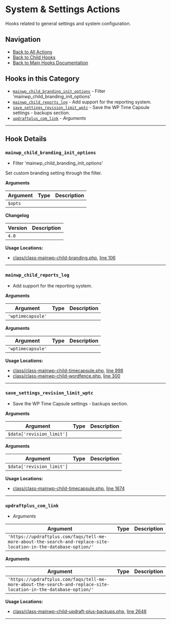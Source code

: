 # System & Settings Actions

Hooks related to general settings and system configuration.

## Navigation

- [Back to All Actions](../index.md)
- [Back to Child Hooks](../../index.md)
- [Back to Main Hooks Documentation](../../../index.md)

## Hooks in this Category

- [`mainwp_child_branding_init_options`](#mainwp-child-branding-init-options) - Filter 'mainwp_child_branding_init_options'
- [`mainwp_child_reports_log`](#mainwp-child-reports-log) - Add support for the reporting system.
- [`save_settings_revision_limit_wptc`](#save-settings-revision-limit-wptc) - Save the WP Time Capsule settings - backups section.
- [`updraftplus_com_link`](#updraftplus-com-link) - *Arguments*

---

## Hook Details

<a id='mainwp-child-branding-init-options'></a>
### `mainwp_child_branding_init_options`

* Filter 'mainwp_child_branding_init_options'

Set custom branding setting through the filter.

**Arguments**

Argument | Type | Description
-------- | ---- | -----------
`$opts` |  |

**Changelog**

Version | Description
------- | -----------
`4.0` |

**Usage Locations:**

- [class/class-mainwp-child-branding.php](https://github.com/mainwp/mainwp-child/blob/master/class/class-mainwp-child-branding.php), [line 106](https://github.com/mainwp/mainwp-child/blob/master/class/class-mainwp-child-branding.php#L106)

---

<a id='mainwp-child-reports-log'></a>
### `mainwp_child_reports_log`

* Add support for the reporting system.

**Arguments**

Argument | Type | Description
-------- | ---- | -----------
`'wptimecapsule'` |  |

**Arguments**

Argument | Type | Description
-------- | ---- | -----------
`'wptimecapsule'` |  |

**Usage Locations:**

- [class/class-mainwp-child-timecapsule.php](https://github.com/mainwp/mainwp-child/blob/master/class/class-mainwp-child-timecapsule.php), [line 998](https://github.com/mainwp/mainwp-child/blob/master/class/class-mainwp-child-timecapsule.php#L998)
- [class/class-mainwp-child-wordfence.php](https://github.com/mainwp/mainwp-child/blob/master/class/class-mainwp-child-wordfence.php), [line 300](https://github.com/mainwp/mainwp-child/blob/master/class/class-mainwp-child-wordfence.php#L300)

---

<a id='save-settings-revision-limit-wptc'></a>
### `save_settings_revision_limit_wptc`

* Save the WP Time Capsule settings - backups section.

**Arguments**

Argument | Type | Description
-------- | ---- | -----------
`$data['revision_limit']` |  |

**Arguments**

Argument | Type | Description
-------- | ---- | -----------
`$data['revision_limit']` |  |

**Usage Locations:**

- [class/class-mainwp-child-timecapsule.php](https://github.com/mainwp/mainwp-child/blob/master/class/class-mainwp-child-timecapsule.php), [line 1674](https://github.com/mainwp/mainwp-child/blob/master/class/class-mainwp-child-timecapsule.php#L1674)

---

<a id='updraftplus-com-link'></a>
### `updraftplus_com_link`

* *Arguments*

Argument | Type | Description
-------- | ---- | -----------
`'https://updraftplus.com/faqs/tell-me-more-about-the-search-and-replace-site-location-in-the-database-option/'` |  |

**Arguments**

Argument | Type | Description
-------- | ---- | -----------
`'https://updraftplus.com/faqs/tell-me-more-about-the-search-and-replace-site-location-in-the-database-option/'` |  |

**Usage Locations:**

- [class/class-mainwp-child-updraft-plus-backups.php](https://github.com/mainwp/mainwp-child/blob/master/class/class-mainwp-child-updraft-plus-backups.php), [line 2648](https://github.com/mainwp/mainwp-child/blob/master/class/class-mainwp-child-updraft-plus-backups.php#L2648)

---

